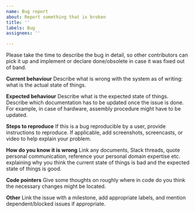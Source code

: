 ```yaml
---
name: Bug report
about: Report something that is broken
title: ''
labels: Bug
assignees: ''

---
```


Please take the time to describe the bug in detail, so other contributors can pick it up and implement or declare done/obsolete in case it was fixed out of band.

**Current behaviour**
Describe what is wrong with the system as of writing: what is the actual state of things.

**Expected behaviour**
Describe what is the expected state of things.
Describe which documentation has to be updated once the issue is done. For example, in case of hardware, assembly procedure might have to be updated.

**Steps to reproduce**
If this is a bug reproducible by a user, provide instructions to reproduce.
If applicable, add screenshots, screencasts, or video to help explain your problem.

**How do you know it is wrong**
Link any documents, Slack threads, quote personal communication, reference your personal domain expertise etc. explaining why you think the current state of things is bad and the expected state of things is good.

**Code pointers**
Give some thoughts on roughly where in code do you think the necessary changes might be located.

**Other**
Link the issue with a milestone, add appropriate labels, and mention dependent/blocked issues if appropriate.
